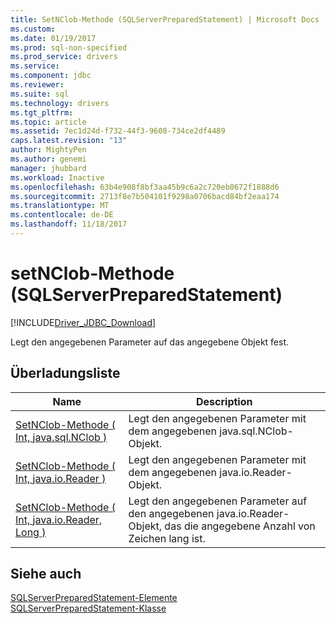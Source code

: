 ```yaml
---
title: SetNClob-Methode (SQLServerPreparedStatement) | Microsoft Docs
ms.custom: 
ms.date: 01/19/2017
ms.prod: sql-non-specified
ms.prod_service: drivers
ms.service: 
ms.component: jdbc
ms.reviewer: 
ms.suite: sql
ms.technology: drivers
ms.tgt_pltfrm: 
ms.topic: article
ms.assetid: 7ec1d24d-f732-44f3-9608-734ce2df4489
caps.latest.revision: "13"
author: MightyPen
ms.author: genemi
manager: jhubbard
ms.workload: Inactive
ms.openlocfilehash: 63b4e908f8bf3aa45b9c6a2c720eb0672f1888d6
ms.sourcegitcommit: 2713f8e7b504101f9298a0706bacd84bf2eaa174
ms.translationtype: MT
ms.contentlocale: de-DE
ms.lasthandoff: 11/18/2017
---
```

# <a name="setnclob-method-sqlserverpreparedstatement"></a>setNClob-Methode (SQLServerPreparedStatement)
[!INCLUDE[Driver_JDBC_Download](../../../includes/driver_jdbc_download.md)]

  Legt den angegebenen Parameter auf das angegebene Objekt fest.  
  
## <a name="overload-list"></a>Überladungsliste  
  
|Name|Description|  
|----------|-----------------|  
|[SetNClob-Methode &#40; Int, java.sql.NClob &#41;](../../../connect/jdbc/reference/setnclob-method-int-java-sql-nclob.md)|Legt den angegebenen Parameter mit dem angegebenen java.sql.NClob-Objekt.|  
|[SetNClob-Methode &#40; Int, java.io.Reader &#41;](../../../connect/jdbc/reference/setnclob-method-int-java-io-reader.md)|Legt den angegebenen Parameter mit dem angegebenen java.io.Reader-Objekt.|  
|[SetNClob-Methode &#40; Int, java.io.Reader, Long &#41;](../../../connect/jdbc/reference/setnclob-method-int-java-io-reader-long.md)|Legt den angegebenen Parameter auf den angegebenen java.io.Reader-Objekt, das die angegebene Anzahl von Zeichen lang ist.|  
  
## <a name="see-also"></a>Siehe auch  
 [SQLServerPreparedStatement-Elemente](../../../connect/jdbc/reference/sqlserverpreparedstatement-members.md)   
 [SQLServerPreparedStatement-Klasse](../../../connect/jdbc/reference/sqlserverpreparedstatement-class.md)  
  
  
